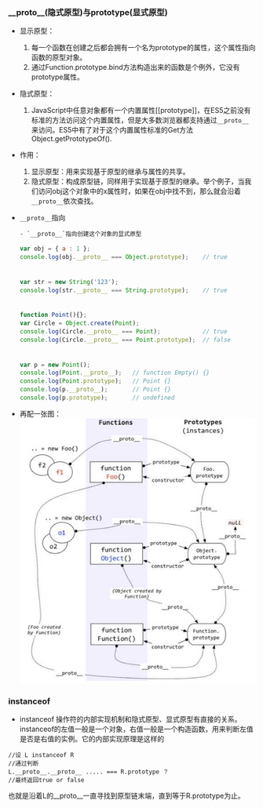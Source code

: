 ### \_\_proto\_\_(隐式原型)与prototype(显式原型)

- 显示原型：

    1. 每一个函数在创建之后都会拥有一个名为prototype的属性，这个属性指向函数的原型对象。
    2. 通过Function.prototype.bind方法构造出来的函数是个例外，它没有prototype属性。

- 隐式原型：

    1. JavaScript中任意对象都有一个内置属性[[prototype]]，在ES5之前没有标准的方法访问这个内置属性，但是大多数浏览器都支持通过`__proto__`来访问。ES5中有了对于这个内置属性标准的Get方法Object.getPrototypeOf().
    
- 作用：
 
    1. 显示原型：用来实现基于原型的继承与属性的共享。
    2. 隐式原型：构成原型链，同样用于实现基于原型的继承。举个例子，当我们访问obj这个对象中的x属性时，如果在obj中找不到，那么就会沿着`__proto__`依次查找。


- `__proto__`指向
  
      - `__proto__`指向创建这个对象的显式原型   


    ```js
    var obj = { a : 1 };
    console.log(obj.__proto__ === Object.prototype);    // true


    var str = new String('123');
    console.log(str.__proto__ === String.prototype);    // true


    function Point(){};
    var Circle = Object.create(Point);
    console.log(Circle.__proto__ === Point);            // true
    console.log(Circle.__proto__ === Point.prototype);  // false


    var p = new Point();
    console.log(Point.__proto__);   // function Empty() {}
    console.log(Point.prototype);   // Point {}
    console.log(p.__proto__);       // Point {}
    console.log(p.prototype);       // undefined
    ```

 - 再配一张图：
  ![](/assets/e83bca5f1d1e6bf359d1f75727968c11_720x4096.jpg)
  
### instanceof
  
  - instanceof 操作符的内部实现机制和隐式原型、显式原型有直接的关系。instanceof的左值一般是一个对象，右值一般是一个构造函数，用来判断左值是否是右值的实例。它的内部实现原理是这样的
  ```
  //设 L instanceof R 
  //通过判断
  L.__proto__.__proto__ ..... === R.prototype ？
 //最终返回true or false
  ```
 也就是沿着L的__proto__一直寻找到原型链末端，直到等于R.prototype为止。
